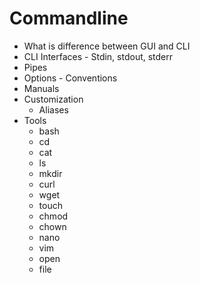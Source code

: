 # Commandline

- What is difference between GUI and CLI
- CLI Interfaces - Stdin, stdout, stderr
- Pipes
- Options - Conventions
- Manuals
- Customization 
    - Aliases
- Tools
    - bash
    - cd
    - cat
    - ls
    - mkdir
    - curl
    - wget
    - touch
    - chmod
    - chown
    - nano
    - vim
    - open
    - file
